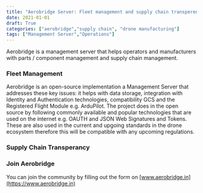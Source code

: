 ```yaml
---
title: "Aerobridge Server: Fleet management and supply chain transperency"
date: 2021-01-01
draft: True
categories: ["aerobridge","supply chain", "drone manufacturing"]
tags: ["Management Server","Operations"]
---
```


Aerobridge is a management server that helps operators and manufacturers with parts / component management and supply chain management. 
<!--more-->

### Fleet Management

Aerobridge is an open-source implementation a Management Server that addresses these key issues: it helps with data storage, integration with Identity and Authentication technologies, compatibility GCS and the Registered Flight Module e.g. ArduPilot. The project does in the open source by following commonly available and popular technologies that are used on the internet e.g. OAUTH and JSON Web Signatures and Tokens. These are also used in the current and upgoing standards in the drone ecosystem therefore this will be compatible with any upcoming regulations.

### Supply Chain Transperancy
  
### Join Aerobridge

You can join the community by filling out the form on [www.aerobridge.in](https://www.aerobridge.in)

